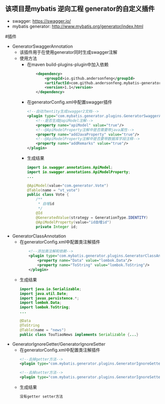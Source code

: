 ## 该项目是mybatis 逆向工程 generator的自定义插件
- swagger: https://swagger.io/
- mybatis generator: http://www.mybatis.org/generator/index.html

#插件
- GeneratorSwaggerAnnotation
    - 该插件用于在使用generator同时生成swagger注解
    - 使用方法
        - 在maven build-plugins-plugin中加入依赖
            ```xml
                <dependency>
                    <groupId>io.github.andersonfeng</groupId>
                    <artifactId>com.github.andersonfeng.mybatis-generator-plugins</artifactId>
                    <version>1.1</version>
                </dependency>
            ```
        - 在generatorConfig.xml中配置swagger插件
            ```xml
            <!--自动为entity生成swagger2文档-->
            <plugin type="com.mybatis.generator.plugins.GeneratorSwaggerAnnotation">
                <!--是否生成@apiModel注解-->
                <property name="apiModel" value="true"/>
                <!--@ApiModelProperty注解中是否需要带java属性-->
                <property name="addJavaProperty" value="true"/>
                <!--@ApiModelProperty注解中是否要带数据库字段注释-->
                <property name="addRemarks" value="true"/>
            </plugin>
            ```
        - 生成结果
            ```java
            import io.swagger.annotations.ApiModel;
            import io.swagger.annotations.ApiModelProperty;
            ...
  
            @ApiModel(value="com.generator.Vote")
            @Table(name = "vt_vote")
            public class Vote {
                /**
                 * 自增id
                 */
                @Id
                @GeneratedValue(strategy = GenerationType.IDENTITY)
                @ApiModelProperty(value="id自增id")
                private Integer id;
            ```            
- GeneratorClassAnnotation
    - 在generatorConfig.xml中配置类注解插件
        ```xml    
            <!--添加类注解和依赖-->
            <plugin type="com.mybatis.generator.plugins.GeneratorClassAnnotation">
                <property name="Data" value="lombok.Data"/>
                <property name="ToString" value="lombok.ToString"/>
            </plugin>
        ```
    - 生成结果
        ```java            
        import java.io.Serializable;
        import java.util.Date;
        import javax.persistence.*;
        import lombok.Data;
        import lombok.ToString;
        ...            
        
        @Data
        @ToString
        @Table(name = "news")
        public class TouTiaoNews implements Serializable {...}
        ```
- GeneratorIgnoreGetter/GeneratorIgnoreSetter
    - 在generatorConfig.xml中配置类注解插件
        ```xml
        <!--去掉getter方法-->
        <plugin type="com.mybatis.generator.plugins.GeneratorIgnoreGetter"/>

        <!--去掉setter方法-->
        <plugin type="com.mybatis.generator.plugins.GeneratorIgnoreSetter"/>
        ```
    - 生成结果
        ```java
        没有getter setter方法
        ```